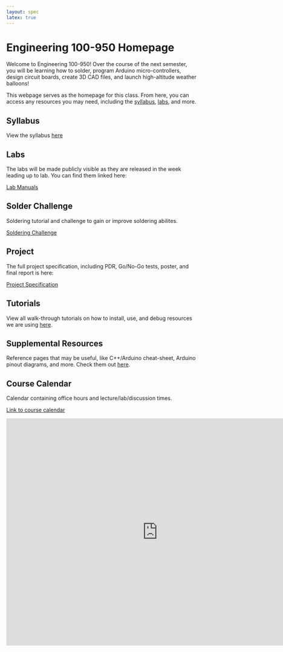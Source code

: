 ```yaml
---
layout: spec
latex: true
---
```


# Engineering 100-950 Homepage

Welcome to Engineering 100-950! Over the course of the next semester, you will be learning how to solder, program Arduino micro-controllers, design circuit boards, create 3D CAD files, and launch high-altitude weather balloons!

This webpage serves as the homepage for this class. From here, you can access any resources you may need, including the [syllabus](#syllabus), [labs](#labs), and more.

<!--
<div class="primer-spec-callout danger" markdown="1">
Follow the link below to see the most updated flight prediction for Sunday's launch!
Last updated: 04/12/24 11:22a
</div>
[Flight Prediction](/labs/flight-prediction)
-->

## Syllabus

View the syllabus [here](/syllabus)

## Labs

The labs will be made publicly visible as they are released in the week leading up to lab. You can find them linked here:

[Lab Manuals](/labs/)

## Solder Challenge

Soldering tutorial and challenge to gain or improve soldering abilites.

[Soldering Challenge](/soldering/solder-challenge)

## Project

The full project specification, including PDR, Go/No-Go tests, poster, and final report is here:

[Project Specification](/project/project)

## Tutorials

View all walk-through tutorials on how to install, use, and debug resources we are using [here](/tutorials).

## Supplemental Resources

Reference pages that may be useful, like C++/Arduino cheat-sheet, Arduino pinout diagrams, and more.
Check them out [here](/resources).

## Course Calendar

Calendar containing office hours and lecture/lab/discussion times.

[Link to course calendar](https://calendar.google.com/calendar/u/0?cid=dW1pY2guZWR1X3FranB0bnZjNGs5MXA0dDQ4dXExOGFoNWNzQGdyb3VwLmNhbGVuZGFyLmdvb2dsZS5jb20)

<iframe src="https://calendar.google.com/calendar/embed?src=umich.edu_qkjptnvc4k91p4t48uq18ah5cs%40group.calendar.google.com&ctz=America%2FNew_York" style="border: 0" width="800" height="600" frameborder="0" scrolling="no"></iframe>